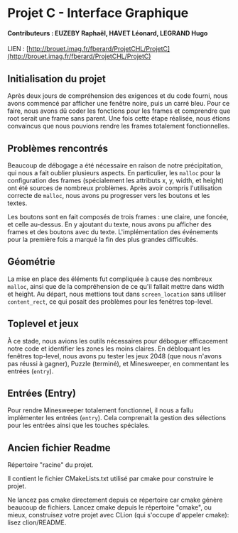 # Projet C - Interface Graphique

#### Contributeurs : EUZEBY Raphaël, HAVET Léonard, LEGRAND Hugo

LIEN : [http://brouet.imag.fr/fberard/ProjetCHL/ProjetC](http://brouet.imag.fr/fberard/ProjetCHL/ProjetC)

## Initialisation du projet

Après deux jours de compréhension des exigences et du code fourni, nous avons commencé par afficher une fenêtre noire, puis un carré bleu. Pour ce faire, nous avons dû coder les fonctions pour les frames et comprendre que root serait une frame sans parent. Une fois cette étape réalisée, nous étions convaincus que nous pouvions rendre les frames totalement fonctionnelles.

## Problèmes rencontrés

Beaucoup de débogage a été nécessaire en raison de notre précipitation, qui nous a fait oublier plusieurs aspects. En particulier, les `malloc` pour la configuration des frames (spécialement les attributs x, y, width, et height) ont été sources de nombreux problèmes. Après avoir compris l'utilisation correcte de `malloc`, nous avons pu progresser vers les boutons et les textes.

Les boutons sont en fait composés de trois frames : une claire, une foncée, et celle au-dessus. En y ajoutant du texte, nous avons pu afficher des frames et des boutons avec du texte. L'implémentation des événements pour la première fois a marqué la fin des plus grandes difficultés.

## Géométrie

La mise en place des éléments fut compliquée à cause des nombreux `malloc`, ainsi que de la compréhension de ce qu'il fallait mettre dans width et height. Au départ, nous mettions tout dans `screen_location` sans utiliser `content_rect`, ce qui posait des problèmes pour les fenêtres top-level.

## Toplevel et jeux

À ce stade, nous avions les outils nécessaires pour déboguer efficacement notre code et identifier les zones les moins claires. En débloquant les fenêtres top-level, nous avons pu tester les jeux 2048 (que nous n'avons pas réussi à gagner), Puzzle (terminé), et Minesweeper, en commentant les entrées (`entry`).

## Entrées (Entry)

Pour rendre Minesweeper totalement fonctionnel, il nous a fallu implémenter les entrées (`entry`). Cela comprenait la gestion des sélections pour les entrées ainsi que les touches spéciales.

## Ancien fichier Readme

Répertoire "racine" du projet.

Il contient le fichier CMakeLists.txt utilisé par cmake pour construire le projet.

Ne lancez pas cmake directement depuis ce répertoire car cmake génère beaucoup de fichiers. Lancez cmake depuis le répertoire "cmake", ou mieux, construisez votre projet avec CLion (qui s'occupe d'appeler cmake): lisez clion/README.